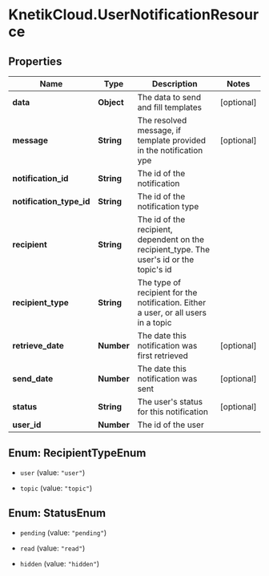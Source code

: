 # KnetikCloud.UserNotificationResource

## Properties
Name | Type | Description | Notes
------------ | ------------- | ------------- | -------------
**data** | **Object** | The data to send and fill templates | [optional] 
**message** | **String** | The resolved message, if template provided in the notification ype | [optional] 
**notification_id** | **String** | The id of the notification | 
**notification_type_id** | **String** | The id of the notification type | 
**recipient** | **String** | The id of the recipient, dependent on the recipient_type. The user&#39;s id or the topic&#39;s id | 
**recipient_type** | **String** | The type of recipient for the notification. Either a user, or all users in a topic | 
**retrieve_date** | **Number** | The date this notification was first retrieved | [optional] 
**send_date** | **Number** | The date this notification was sent | [optional] 
**status** | **String** | The user&#39;s status for this notification | [optional] 
**user_id** | **Number** | The id of the user | 


<a name="RecipientTypeEnum"></a>
## Enum: RecipientTypeEnum


* `user` (value: `"user"`)

* `topic` (value: `"topic"`)




<a name="StatusEnum"></a>
## Enum: StatusEnum


* `pending` (value: `"pending"`)

* `read` (value: `"read"`)

* `hidden` (value: `"hidden"`)




